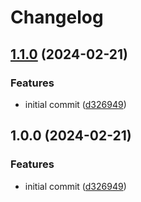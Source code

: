 # Changelog

## [1.1.0](https://github.com/elixir-tools/tableau_new/compare/v1.0.0...v1.1.0) (2024-02-21)


### Features

* initial commit ([d326949](https://github.com/elixir-tools/tableau_new/commit/d32694907e9f1f2fdaa33caf881428adbff390f1))

## 1.0.0 (2024-02-21)


### Features

* initial commit ([d326949](https://github.com/elixir-tools/tableau_new/commit/d32694907e9f1f2fdaa33caf881428adbff390f1))
